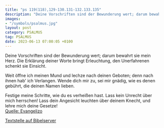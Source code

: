 ```yaml
---
title: "ps 119(118),129-130.131-132.133.135"
description: "Deine Vorschriften sind der Bewunderung wert; darum bewahrt sie mein Herz. Die Erklärung deiner Worte bringt Erleuchtung, den Unerfahrenen schenkt sie Einsicht.  Weit öffne ich meinen Mund und lechze nach deinen Geboten; denn nach ihnen hab  ich Verlangen. Wende dich mir zu, ...."
images:
- "/symbols/psalmus.jpg"
layout: post
category: PSALMUS
tag: PSALMUS
date: 2023-06-13 07:00:05 +0100
---
```

Deine Vorschriften sind der Bewunderung wert;
darum bewahrt sie mein Herz.
Die Erklärung deiner Worte bringt Erleuchtung,
den Unerfahrenen schenkt sie Einsicht.

Weit öffne ich meinen Mund
und lechze nach deinen Geboten;
denn nach ihnen hab' ich Verlangen.
Wende dich mir zu, sei mir gnädig,
wie es denen gebührt, die deinen Namen lieben.<!--more-->

Festige meine Schritte, wie du es verheißen hast.
Lass kein Unrecht über mich herrschen!
Lass dein Angesicht leuchten über deinem Knecht,
und lehre mich deine Gesetze!<br>
[Quelle: Evangelizo](https://evangeliumtagfuertag.org/DE/gospel)

[Textstelle auf Bibelserver](https://www.bibleserver.com/EU/ps119(118),129-130.131-132.133.135)
